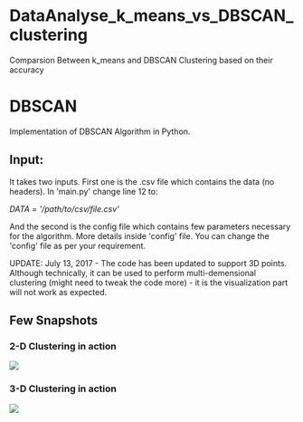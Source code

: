 # DataAnalyse_k_means_vs_DBSCAN_clustering
Comparsion Between k_means and DBSCAN Clustering based on their accuracy

DBSCAN
======

Implementation of DBSCAN Algorithm in Python.

<h2>Input:</h2>

It takes two inputs. First one is the .csv file which contains the data (no headers). In 'main.py' change line 12 to:

<i>DATA = '/path/to/csv/file.csv'</i>

And the second is the config file which contains few parameters necessary for the algorithm. More details inside 'config' file. You can change the 'config' file as per your requirement.

UPDATE: July 13, 2017 - The code has been updated to support 3D points. Although technically, it can be used to perform multi-demensional clustering (might need to tweak the code more) - it is the visualization part will not work as expected.

<h2>Few Snapshots</h2>

<h3>2-D Clustering in action</h3>
<img src='https://raw.githubusercontent.com/SushantKafle/DBSCAN/master/img/figure_2D.png'>

<h3>3-D Clustering in action</h3>
<img src='https://raw.githubusercontent.com/SushantKafle/DBSCAN/master/img/figure_3D.png'>
